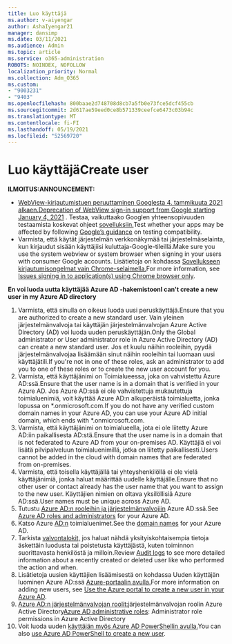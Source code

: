 ```yaml
---
title: Luo käyttäjä
ms.author: v-aiyengar
author: AshaIyengar21
manager: dansimp
ms.date: 03/11/2021
ms.audience: Admin
ms.topic: article
ms.service: o365-administration
ROBOTS: NOINDEX, NOFOLLOW
localization_priority: Normal
ms.collection: Adm_O365
ms.custom:
- "9003231"
- "9403"
ms.openlocfilehash: 800baae2d748708d8cb7a5fb0e73fce5dcf455cb
ms.sourcegitcommit: 2d617ae59eed0ce8b571339ceefce6473c03b94c
ms.translationtype: MT
ms.contentlocale: fi-FI
ms.lasthandoff: 05/19/2021
ms.locfileid: "52569720"
---
```

# <a name="create-user"></a><span data-ttu-id="89282-102">Luo käyttäjä</span><span class="sxs-lookup"><span data-stu-id="89282-102">Create user</span></span>

<span data-ttu-id="89282-103">**ILMOITUS:**</span><span class="sxs-lookup"><span data-stu-id="89282-103">**ANNOUNCEMENT:**</span></span>

- <span data-ttu-id="89282-104">[WebView-kirjautumistuen peruuttaminen Googlesta 4. tammikuuta 2021 alkaen.](/azure/active-directory/external-identities/google-federation#deprecation-of-webview-sign-in-support)</span><span class="sxs-lookup"><span data-stu-id="89282-104">[Deprecation of WebView sign-in support from Google starting January 4, 2021](/azure/active-directory/external-identities/google-federation#deprecation-of-webview-sign-in-support) .</span></span> <span data-ttu-id="89282-105">Testaa, vaikuttaako Googlen yhteensopivuuden testaamista koskevat ohjeet [sovelluksiin.](https://go.microsoft.com/fwlink/?linkid=2157323)</span><span class="sxs-lookup"><span data-stu-id="89282-105">Test whether your apps may be affected by following [Google’s guidance](https://go.microsoft.com/fwlink/?linkid=2157323) on testing compatibility.</span></span>
- <span data-ttu-id="89282-106">Varmista, että käytät järjestelmän verkkonäkymää tai järjestelmäselainta, kun kirjaudut sisään käyttäjiisi kuluttaja-Google-tileillä.</span><span class="sxs-lookup"><span data-stu-id="89282-106">Make sure you use the system webview or system browser when signing in your users with consumer Google accounts.</span></span> <span data-ttu-id="89282-107">Lisätietoja on kohdassa [Sovellukseen kirjautumisongelmat vain Chrome-selaimella.](/office365/troubleshoot/miscellaneous/chrome-behavior-affects-applications)</span><span class="sxs-lookup"><span data-stu-id="89282-107">For more information, see [Issues signing in to application(s) using Chrome browser only](/office365/troubleshoot/miscellaneous/chrome-behavior-affects-applications).</span></span>

<span data-ttu-id="89282-108">**En voi luoda uutta käyttäjää Azure AD -hakemistoon**</span><span class="sxs-lookup"><span data-stu-id="89282-108">**I can't create a new user in my Azure AD directory**</span></span>

1. <span data-ttu-id="89282-109">Varmista, että sinulla on oikeus luoda uusi peruskäyttäjä.</span><span class="sxs-lookup"><span data-stu-id="89282-109">Ensure that you are authorized to create a new standard user.</span></span> <span data-ttu-id="89282-110">Vain yleinen järjestelmänvalvoja tai käyttäjän järjestelmänvalvojan Azure Active Directory (AD) voi luoda uuden peruskäyttäjän.</span><span class="sxs-lookup"><span data-stu-id="89282-110">Only the Global administrator or User administrator role in Azure Active Directory (AD) can create a new standard user.</span></span> <span data-ttu-id="89282-111">Jos et kuulu näihin rooleihin, pyydä järjestelmänvalvojaa lisäämään sinut näihin rooleihin tai luomaan uusi käyttäjätili.</span><span class="sxs-lookup"><span data-stu-id="89282-111">If you're not in one of these roles, ask an administrator to add you to one of these roles or to create the new user account for you.</span></span>
1. <span data-ttu-id="89282-112">Varmista, että käyttäjänimi on Toimialueessa, joka on vahvistettu Azure AD:ssä.</span><span class="sxs-lookup"><span data-stu-id="89282-112">Ensure that the user name is in a domain that is verified in your Azure AD.</span></span> <span data-ttu-id="89282-113">Jos Azure AD:ssä ei ole vahvistettuja mukautettuja toimialuenimiä, voit käyttää Azure AD:n alkuperäistä toimialuetta, jonka lopussa on \*.onmicrosoft.com.</span><span class="sxs-lookup"><span data-stu-id="89282-113">If you do not have any verified custom domain names in your Azure AD, you can use your Azure AD initial domain, which ends with \*.onmicrosoft.com.</span></span>
1. <span data-ttu-id="89282-114">Varmista, että käyttäjänimi on toimialueella, jota ei ole liitetty Azure AD:iin paikallisesta AD:stä.</span><span class="sxs-lookup"><span data-stu-id="89282-114">Ensure that the user name is in a domain that is not federated to Azure AD from your on-premises AD.</span></span> <span data-ttu-id="89282-115">Käyttäjiä ei voi lisätä pilvipalveluun toimialuenimillä, jotka on liitetty paikallisesti.</span><span class="sxs-lookup"><span data-stu-id="89282-115">Users cannot be added in the cloud with domain names that are federated from on-premises.</span></span>
1. <span data-ttu-id="89282-116">Varmista, että toisella käyttäjällä tai yhteyshenkilöllä ei ole vielä käyttäjänimiä, jonka haluat määrittää uudelle käyttäjälle.</span><span class="sxs-lookup"><span data-stu-id="89282-116">Ensure that no other user or contact already has the user name that you want to assign to the new user.</span></span> <span data-ttu-id="89282-117">Käyttäjien nimien on oltava yksilöllisiä Azure AD:ssä.</span><span class="sxs-lookup"><span data-stu-id="89282-117">User names must be unique across Azure AD.</span></span>
1. <span data-ttu-id="89282-118">Tutustu [Azure AD:n rooleihin ja järjestelmänvalvojiin](https://portal.azure.com/#blade/Microsoft_AAD_IAM/ActiveDirectoryMenuBlade/RolesAndAdministrators) Azure AD:ssä.</span><span class="sxs-lookup"><span data-stu-id="89282-118">See [Azure AD roles and administrators](https://portal.azure.com/#blade/Microsoft_AAD_IAM/ActiveDirectoryMenuBlade/RolesAndAdministrators) for your Azure AD.</span></span>
1. <span data-ttu-id="89282-119">Katso Azure [AD:n](https://portal.azure.com/#blade/Microsoft_AAD_IAM/ActiveDirectoryMenuBlade/RolesAndAdministrators) toimialuenimet.</span><span class="sxs-lookup"><span data-stu-id="89282-119">See the [domain names](https://portal.azure.com/#blade/Microsoft_AAD_IAM/ActiveDirectoryMenuBlade/RolesAndAdministrators) for your Azure AD.</span></span>
1. <span data-ttu-id="89282-120">Tarkista [valvontalokit,](https://portal.azure.com/#blade/Microsoft_AAD_IAM/ActiveDirectoryMenuBlade/RolesAndAdministrators) jos haluat nähdä yksityiskohtaisempia tietoja äskettäin luodusta tai poistetusta käyttäjästä, kuten toiminnon suorittavasta henkilöstä ja milloin.</span><span class="sxs-lookup"><span data-stu-id="89282-120">Review [Audit logs](https://portal.azure.com/#blade/Microsoft_AAD_IAM/ActiveDirectoryMenuBlade/RolesAndAdministrators) to see more detailed information about a recently created or deleted user like who performed the action and when.</span></span>
1. <span data-ttu-id="89282-121">Lisätietoja uusien käyttäjien lisäämisestä on kohdassa Uuden käyttäjän luominen Azure AD:ssä [Azure-portaalin avulla.](/azure/active-directory/active-directory-users-create-azure-portal)</span><span class="sxs-lookup"><span data-stu-id="89282-121">For more information on adding new users, see [Use the Azure portal to create a new user in your Azure AD](/azure/active-directory/active-directory-users-create-azure-portal).</span></span>
1. <span data-ttu-id="89282-122">[Azure AD:n järjestelmänvalvojan roolit:](/azure/active-directory/active-directory-assign-admin-roles)järjestelmänvalvojan roolin Azure Active Directory</span><span class="sxs-lookup"><span data-stu-id="89282-122">[Azure AD administrative roles](/azure/active-directory/active-directory-assign-admin-roles): Administrator role permissions in Azure Active Directory</span></span>
1. <span data-ttu-id="89282-123">Voit luoda uuden [käyttäjän myös Azure AD PowerShellin avulla.](/powershell/module/azuread/new-azureaduser?view=azureadps-2.0)</span><span class="sxs-lookup"><span data-stu-id="89282-123">You can also [use Azure AD PowerShell to create a new user](/powershell/module/azuread/new-azureaduser?view=azureadps-2.0).</span></span>
